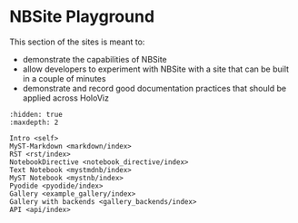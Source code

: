 # NBSite Playground

This section of the sites is meant to:

- demonstrate the capabilities of NBSite
- allow developers to experiment with NBSite with a site that can be built in a couple of minutes
- demonstrate and record good documentation practices that should be applied across HoloViz

```{toctree}
:hidden: true
:maxdepth: 2

Intro <self>
MyST-Markdown <markdown/index>
RST <rst/index>
NotebookDirective <notebook_directive/index>
Text Notebook <mystmdnb/index>
MyST Notebook <mystnb/index>
Pyodide <pyodide/index>
Gallery <example_gallery/index>
Gallery with backends <gallery_backends/index>
API <api/index>
```
